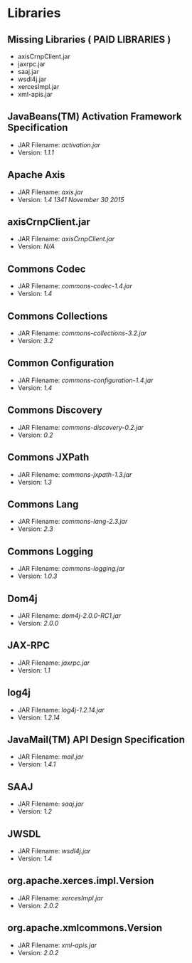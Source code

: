 # Libraries

## Missing Libraries ( PAID LIBRARIES )
* axisCrnpClient.jar
* jaxrpc.jar
* saaj.jar
* wsdl4j.jar
* xercesImpl.jar
* xml-apis.jar

## JavaBeans(TM) Activation Framework Specification
* JAR Filename: *activation.jar*
* Version: *1.1.1*

## Apache Axis
* JAR Filename: *axis.jar*
* Version: *1.4 1341 November 30 2015*

## axisCrnpClient.jar
* JAR Filename: *axisCrnpClient.jar*
* Version: *N/A*

## Commons Codec
* JAR Filename: *commons-codec-1.4.jar*
* Version: *1.4*

## Commons Collections
* JAR Filename: *commons-collections-3.2.jar* 
* Version: *3.2*

## Common Configuration
* JAR Filename: *commons-configuration-1.4.jar* 
* Version: *1.4*

## Commons Discovery
* JAR Filename: *commons-discovery-0.2.jar* 
* Version: *0.2*

## Commons JXPath
* JAR Filename: *commons-jxpath-1.3.jar* 
* Version: *1.3*

## Commons Lang
* JAR Filename: *commons-lang-2.3.jar* 
* Version: *2.3*

## Commons Logging
* JAR Filename: *commons-logging.jar* 
* Version: *1.0.3*

## Dom4j
* JAR Filename: *dom4j-2.0.0-RC1.jar* 
* Version: *2.0.0*

## JAX-RPC
* JAR Filename: *jaxrpc.jar* 
* Version: *1.1*

## log4j
* JAR Filename: *log4j-1.2.14.jar* 
* Version: *1.2.14*

## JavaMail(TM) API Design Specification
* JAR Filename: *mail.jar* 
* Version: *1.4.1*

## SAAJ
* JAR Filename: *saaj.jar* 
* Version: *1.2*

## JWSDL
* JAR Filename: *wsdl4j.jar* 
* Version: *1.4*

## org.apache.xerces.impl.Version
* JAR Filename: *xercesImpl.jar* 
* Version: *2.0.2*

## org.apache.xmlcommons.Version
* JAR Filename: *xml-apis.jar* 
* Version: *2.0.2*
